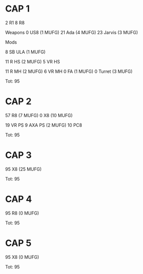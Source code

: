 # CAP 1

2 R1
8 R8

Weapons
0 US8 (1 MUFG)
21 Ada (4 MUFG)
23 Jarvis (3 MUFG)

Mods

8 SB ULA (1 MUFG)

11 R HS (2 MUFG)
5 VR HS

11 R MH (2 MUFG)
6 VR MH
0 FA (1 MUFG)
0 Turret (3 MUFG)

Tot: 95

# CAP 2

57 R8 (7 MUFG)
0 X8 (10 MUFG)

19 VR PS
9 AXA PS (2 MUFG)
10 PC8

Tot: 95

# CAP 3

95 X8 (25 MUFG)

Tot: 95

# CAP 4
95 R8 (0 MUFG)

Tot: 95

# CAP 5
95 X8 (0 MUFG)

Tot: 95

